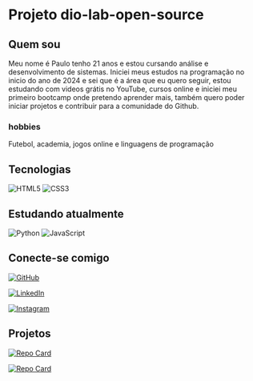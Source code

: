 # Projeto dio-lab-open-source

## Quem sou 

Meu nome é Paulo tenho 21 anos e estou cursando análise e desenvolvimento de sistemas. Iniciei meus estudos na programação no inicio do ano de 2024
e sei que é a área que eu quero seguir, estou estudando com videos grátis no YouTube, cursos online e iniciei meu primeiro bootcamp onde pretendo aprender mais, também quero poder iniciar projetos
e contribuir para a comunidade do Github.
### hobbies
Futebol, academia, jogos online e linguagens de programação


## Tecnologias

![HTML5](https://img.shields.io/badge/HTML5-E34F26?style=for-the-badge&logo=html5&logoColor=white)
![CSS3](https://img.shields.io/badge/CSS3-1572B6?style=for-the-badge&logo=css3&logoColor=white)

## Estudando atualmente

![Python](https://img.shields.io/badge/python-3670A0?style=for-the-badge&logo=python&logoColor=ffdd54)
![JavaScript](https://img.shields.io/badge/JavaScript-F7DF1E?style=for-the-badge&logo=javascript&logoColor=black)



## Conecte-se comigo

[![GitHub](https://img.shields.io/badge/GitHub-100000?style=for-the-badge&logo=github&logoColor=white)](https://github.com/nobrega-paulo)

[![LinkedIn](https://img.shields.io/badge/LinkedIn-0077B5?style=for-the-badge&logo=linkedin&logoColor=white)](https://www.linkedin.com/in/paulo-oliveira-190a49303/)

[![Instagram](https://img.shields.io/badge/-Instagram-%23E4405F?style=for-the-badge&logo=instagram&logoColor=white)](https://www.instagram.com/pnobrega8/)

## Projetos 

[![Repo Card](https://github-readme-stats.vercel.app/api/pin/?username=nobrega-paulo&repo=projeto-login&bg_color=000&border_color=30A3DC&show_icons=true&icon_color=30A3DC&title_color=E94D5F&text_color=FFF)](https://github.com/nobrega-paulo/projeto-login)

[![Repo Card](https://github-readme-stats.vercel.app/api/pin/?username=nobrega-paulo&repo=projeto-android&bg_color=000&border_color=30A3DC&show_icons=true&icon_color=30A3DC&title_color=E94D5F&text_color=FFF)](https://github.com/nobrega-paulo/projeto-android)
